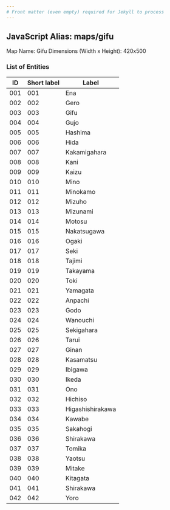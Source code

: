 ```yaml
---
# Front matter (even empty) required for Jekyll to process
---
```


## JavaScript Alias: maps/gifu

Map Name: Gifu
Dimensions (Width x Height): 420x500





### List of Entities

ID | Short label | Label
---|---|---|
001|001|Ena
002|002|Gero
003|003|Gifu
004|004|Gujo
005|005|Hashima
006|006|Hida
007|007|Kakamigahara
008|008|Kani
009|009|Kaizu
010|010|Mino
011|011|Minokamo
012|012|Mizuho
013|013|Mizunami
014|014|Motosu
015|015|Nakatsugawa
016|016|Ogaki
017|017|Seki
018|018|Tajimi
019|019|Takayama
020|020|Toki
021|021|Yamagata
022|022|Anpachi
023|023|Godo
024|024|Wanouchi
025|025|Sekigahara
026|026|Tarui
027|027|Ginan
028|028|Kasamatsu
029|029|Ibigawa
030|030|Ikeda
031|031|Ono
032|032|Hichiso
033|033|Higashishirakawa
034|034|Kawabe
035|035|Sakahogi
036|036|Shirakawa
037|037|Tomika
038|038|Yaotsu
039|039|Mitake
040|040|Kitagata
041|041|Shirakawa
042|042|Yoro


